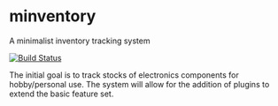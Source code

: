 # minventory
A minimalist inventory tracking system

[![Build Status](https://travis-ci.org/awm/minventory.svg)](https://travis-ci.org/awm/minventory)

The initial goal is to track stocks of electronics components for hobby/personal use.  The system will allow for the addition of plugins to extend the basic feature set.
